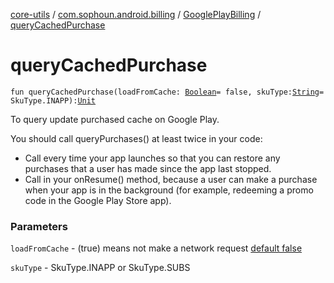 [core-utils](../../index.md) / [com.sophoun.android.billing](../index.md) / [GooglePlayBilling](index.md) / [queryCachedPurchase](./query-cached-purchase.md)

# queryCachedPurchase

`fun queryCachedPurchase(loadFromCache: `[`Boolean`](https://kotlinlang.org/api/latest/jvm/stdlib/kotlin/-boolean/index.html)` = false, skuType: `[`String`](https://kotlinlang.org/api/latest/jvm/stdlib/kotlin/-string/index.html)` = SkuType.INAPP): `[`Unit`](https://kotlinlang.org/api/latest/jvm/stdlib/kotlin/-unit/index.html)

To query update purchased cache on Google Play.

You should call queryPurchases() at least twice in your code:

* Call every time your app launches so that you can restore any
purchases that a user has made since the app last stopped.
* Call in your onResume() method, because a user can make a purchase
when your app is in the background (for example, redeeming
a promo code in the Google Play Store app).

### Parameters

`loadFromCache` - (true) means not make a network request [default false](#)

`skuType` - SkuType.INAPP or SkuType.SUBS